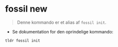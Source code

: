 # fossil new

> Denne kommando er et alias af  `fossil init`.

- Se dokumentation for den oprindelige kommando:

`tldr fossil init`
